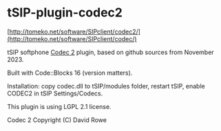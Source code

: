 # tSIP-plugin-codec2
[http://tomeko.net/software/SIPclient/codec2/](http://tomeko.net/software/SIPclient/codec/)

tSIP softphone [Codec 2](http://rowetel.com/codec2.html) plugin, based on github sources from November 2023.

Built with Code::Blocks 16 (version matters).

Installation: copy codec.dll to tSIP/modules folder, restart tSIP, enable CODEC2 in tSIP Settings/Codecs.

This plugin is using LGPL 2.1 license.

Codec 2 Copyright (C) David Rowe